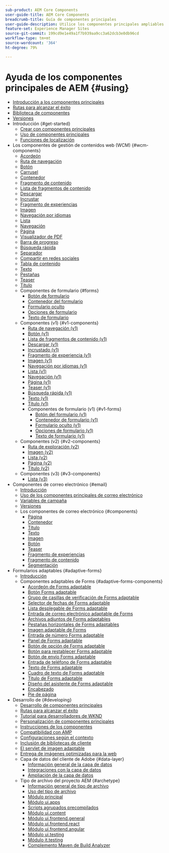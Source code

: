 ```yaml
---
sub-product: AEM Core Components
user-guide-title: AEM Core Components
breadcrumb-title: Guía de componentes principales
user-guide-description: Utilice los componentes principales ampliables para que los autores puedan crear contenido fácilmente.
feature-set: Experience Manager Sites
source-git-commit: 199cd9e1e49a1f7b939aa9cc3a62dcb3e0db96cd
workflow-type: tm+mt
source-wordcount: '364'
ht-degree: 79%

---
```



# Ayuda de los componentes principales de AEM {#using}

+ [Introducción a los componentes principales ](introduction.md)
+ [Rutas para alcanzar el éxito](developing/success.md)
+ [Biblioteca de componentes](https://adobe.com/go/aem_cmp_library_es)
+ [Versiones](versions.md)
+ Introducción {#get-started}
   + [Crear con componentes principales](get-started/authoring.md)
   + [Uso de componentes principales](get-started/using.md)
   + [Funciones de localización](get-started/localization.md)
+ Los componentes de gestión de contenidos web (WCM) {#wcm-components}
   + [Acordeón](components/accordion.md)
   + [Ruta de navegación](components/breadcrumb.md)
   + [Botón](components/button.md)
   + [Carrusel](components/carousel.md)
   + [Contenedor](components/container.md)
   + [Fragmento de contenido](components/content-fragment-component.md)
   + [Lista de fragmentos de contenido](components/content-fragment-list.md)
   + [Descargar](components/download.md)
   + [Incrustar](components/embed.md)
   + [Fragmento de experiencias](components/experience-fragment.md)
   + [Imagen](components/image.md)
   + [Navegación por idiomas](components/language-navigation.md)
   + [Lista](components/list.md)
   + [Navegación](components/navigation.md)
   + [Página](components/page.md)
   + [Visualizador de PDF](components/pdf-viewer.md)
   + [Barra de progreso](components/progress-bar.md)
   + [Búsqueda rápida](components/quick-search.md)
   + [Separador](components/separator.md)
   + [Compartir en redes sociales](components/sharing.md)
   + [Tabla de contenido](components/tableofcontents.md)
   + [Texto](components/text.md)
   + [Pestañas](components/tabs.md)
   + [Teaser](components/teaser.md)
   + [Título](components/title.md)
   + Componentes de formulario {#forms}
      + [Botón de formulario](components/forms/form-button.md)
      + [Contenedor del formulario](components/forms/form-container.md)
      + [Formulario oculto](components/forms/form-hidden.md)
      + [Opciones de formulario](components/forms/form-options.md)
      + [Texto de formulario](components/forms/form-text.md)
   + Componentes (v1) {#v1-components}
      + [Ruta de navegación (v1)](components/v1/breadcrumb-v1.md)
      + [Botón (v1)](components/v1/button.md)
      + [Lista de fragmentos de contenido (v1)](components/v1/content-fragment-list.md)
      + [Descargar (v1)](components/v1/download.md)
      + [Incrustado (v1)](components/v1/embed.md)
      + [Fragmento de experiencia (v1)](components/v1/experience-fragment.md)
      + [Imagen (v1)](components/v1/image-v1.md)
      + [Navegación por idiomas (v1)](components/v1/language-navigation.md)
      + [Lista (v1)](components/v1/list-v1.md)
      + [Navegación (v1)](components/v1/navigation.md)
      + [Página (v1)](components/v1/page-v1.md)
      + [Teaser (v1)](components/v1/teaser.md)
      + [Búsqueda rápida (v1)](components/v1/quick-search.md)
      + [Texto (v1)](components/v1/text-v1.md)
      + [Título (v1)](components/v1/title-v1.md)
      + Componentes de formulario (v1) {#v1-forms}
         + [Botón del formulario (v1)](components/v1/form-button-v1.md)
         + [Contenedor de formulario (v1)](components/v1/form-container-v1.md)
         + [Formulario oculto (v1)](components/v1/form-hidden-v1.md)
         + [Opciones de formulario (v1)](components/v1/form-options-v1.md)
         + [Texto de formulario (v1)](components/v1/form-text-v1.md)
   + Componentes (v2) {#v2-components}
      + [Ruta de exploración (v2)](components/v2/breadcrumb.md)
      + [Imagen (v2)](components/v2/image.md)
      + [Lista (v2)](components/v2/list.md)
      + [Página (v2)](components/v2/page.md)
      + [Título (v2)](components/v2/title.md)
   + Componentes (v3) {#v3-components}
      + [Lista (v3)](components/v3/list.md)
+ Componentes de correo electrónico {#email}
   + [Introducción](/help/email/introduction.md)
   + [Uso de los componentes principales de correo electrónico](/help/email/using.md)
   + [Variables de campaña](/help/email/campaign-variables.md)
   + [Versiones](/help/email/versions.md)
   + Los componentes de correo electrónico {#components}
      + [Página](/help/email/components/page.md)
      + [Contenedor](/help/email/components/container.md)
      + [Título](/help/email/components/title.md)
      + [Texto](/help/email/components/text.md)
      + [Imagen](/help/email/components/image.md)
      + [Botón](/help/email/components/button.md)
      + [Teaser](/help/email/components/teaser.md)
      + [Fragmento de experiencias](/help/email/components/experience-fragment.md)
      + [Fragmento de contenido](/help/email/components/content-fragment.md)
      + [Segmentación](/help/email/components/segmentation.md)
+ Formularios adaptables {#adaptive-forms}
   + [Introducción](/help/adaptive-forms/introduction.md)
   + Componentes adaptables de Forms {#adaptive-forms-components}
      + [Acordeón de Forms adaptable](/help/adaptive-forms/components/accordion.md)
      + [Botón Forms adaptable](/help/adaptive-forms/components/button.md)
      + [Grupo de casillas de verificación de Forms adaptable](/help/adaptive-forms/components/checkbox-group.md)
      + [Selector de fechas de Forms adaptable](/help/adaptive-forms/components/date-picker.md)
      + [Lista desplegable de Forms adaptable](/help/adaptive-forms/components/drop-down.md)
      + [Entrada de correo electrónico adaptable de Forms](/help/adaptive-forms/components/email-input.md)
      + [Archivos adjuntos de Forms adaptables](/help/adaptive-forms/components/file-attachment.md)
      + [Pestañas horizontales de Forms adaptables](/help/adaptive-forms/components/horizontal-tabs.md)
      + [Imagen adaptable de Forms](/help/adaptive-forms/components/image.md)
      + [Entrada de número Forms adaptable](/help/adaptive-forms/components/number-input.md)
      + [Panel de Forms adaptable](/help/adaptive-forms/components/panel-container.md)
      + [Botón de opción de Forms adaptable](/help/adaptive-forms/components/radio-button.md)
      + [Botón para restablecer Forms adaptable](/help/adaptive-forms/components/reset-button.md)
      + [Botón de envío Forms adaptable](/help/adaptive-forms/components/submit-button.md)
      + [Entrada de teléfono de Forms adaptable](/help/adaptive-forms/components/telephone-input.md)
      + [Texto de Forms adaptable](/help/adaptive-forms/components/text.md)
      + [Cuadro de texto de Forms adaptable](/help/adaptive-forms/components/text-input.md)
      + [Título de Forms adaptable](/help/adaptive-forms/components/title.md)
      + [Diseño del asistente de Forms adaptable](/help/adaptive-forms/components/wizard.md)
      + [Encabezado](/help/adaptive-forms/components/header.md)
      + [Pie de página](/help/adaptive-forms/components/footer.md)
+ Desarrollo de {#developing}
   + [Desarrollo de componentes principales](developing/overview.md)
   + [Rutas para alcanzar el éxito](https://experienceleague.adobe.com/docs/experience-manager-core-components/using/success.html?lang=es)
   + [Tutorial para desarrolladores de WKND](https://experienceleague.adobe.com/docs/experience-manager-learn/getting-started-wknd-tutorial-develop/overview.html?lang=es)
   + [Personalización de componentes principales](developing/customizing.md)
   + [Instrucciones de los componentes](developing/guidelines.md)
   + [Compatibilidad con AMP](developing/amp.md)
   + [Configuraciones según el contexto](developing/context-aware-configs.md)
   + [Inclusión de bibliotecas de cliente](developing/including-clientlibs.md)
   + [El servlet de imagen adaptable](/help/developing/adaptive-image-servlet.md)
   + [Entrega de imágenes optimizadas para la web](/help/developing/web-optimized-image-delivery.md)
   + Capa de datos del cliente de Adobe {#data-layer}
      + [Información general de la capa de datos](developing/data-layer/overview.md)
      + [Integraciones con la capa de datos](developing/data-layer/integrations.md)
      + [Ampliación de la capa de datos](developing/data-layer/extending.md)
   + Tipo de archivo del proyecto AEM {#archetype}
      + [Información general de tipo de archivo](developing/archetype/overview.md)
      + [Uso del tipo de archivo](developing/archetype/using.md)
      + [Módulo principal](developing/archetype/core.md)
      + [Módulo ui.apps](developing/archetype/uiapps.md)
      + [Scripts agrupados precompilados](developing/archetype/precompiled-bundled-scripts.md)
      + [Módulo ui.content](developing/archetype/uicontent.md)
      + [Módulo ui.frontend.general](developing/archetype/uifrontend.md)
      + [Módulo ui.frontend.react](developing/archetype/uifrontend-react.md)
      + [Módulo ui.frontend.angular](developing/archetype/uifrontend-angular.md)
      + [Módulo ui.testing](developing/archetype/uitests.md)
      + [Módulo it.testing](developing/archetype/ittests.md)
      + [Complemento Maven de Build Analyzer](developing/archetype/build-analyzer-maven-plugin.md)

